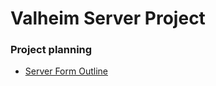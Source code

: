 # Valheim Server Project

### Project planning 
* [Server Form Outline](https://github.com/ashleighctucker/valheim-project/wiki/Server-Form-MVP)
